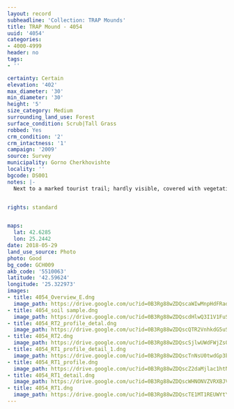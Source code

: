 ```yaml
---
layout: record
subheadline: 'Collection: TRAP Mounds'
title: TRAP Mound - 4054
uuid: '4054'
categories:
- 4000-4999
header: no
tags:
- ''

certainty: Certain
elevation: '402'
max_diameter: '30'
min_diameter: '30'
height: '5'
size_category: Medium
surrounding_land_use: Forest
surface_condition: Scrub|Tall Grass
robbed: Yes
crm_condition: '2'
crm_intactness: '1'
campaign: '2009'
source: Survey
municipality: Gorno Cherkhovishte
locality: ''
bgcode: DS001
notes: |-
  Next to a marked tourist trail; hardly visible, covered with vegetation, robbers' trench going to the bedrock.


rights: standard


maps:
  lat: 42.6285
  lon: 25.2442
date: 2018-05-29
land_use_source: Photo
photo: Good
bg_code: GCH009
akb_code: '5510063'
latitude: '42.59624'
longitude: '25.322973'
images:
- title: 4054_Overview_E.dng
  image_path: https://drive.google.com/uc?id=0B3Rg88wZDQscaWIwMnpHdFRad2s
- title: 4054_soil sample.dng
  image_path: https://drive.google.com/uc?id=0B3Rg88wZDQscdHlwQ3I1V1FuSTg
- title: 4054_RT2_profile_detal.dng
  image_path: https://drive.google.com/uc?id=0B3Rg88wZDQscQTR2VnhkdG5uSGM
- title: 4054_RT2.dng
  image_path: https://drive.google.com/uc?id=0B3Rg88wZDQscSjlwUWdFWjZsOTg
- title: 4054_RT1_profile_detail_1.dng
  image_path: https://drive.google.com/uc?id=0B3Rg88wZDQscTnNsU0twdGp3b2M
- title: 4054_RT1_profile.dng
  image_path: https://drive.google.com/uc?id=0B3Rg88wZDQscZ2daMjlac1htNEE
- title: 4054_RT1_detail.dng
  image_path: https://drive.google.com/uc?id=0B3Rg88wZDQscWHNONVZVRXBJV28
- title: 4054_RT1.dng
  image_path: https://drive.google.com/uc?id=0B3Rg88wZDQscTE1MT1REUWYtYjQ
---
```

